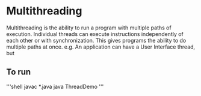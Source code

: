 # Multithreading

Multithreading is the ability to run a program with multiple paths of execution. Individual threads can execute instructions independently of each other or with synchronization. This gives programs the ability to do multiple paths at once.
e.g. An application can have a User Interface thread, but


## To run

'''shell
javac *.java
java ThreadDemo
'''
